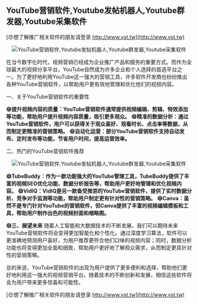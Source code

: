 ## **YouTube营销软件,Youtube发帖机器人,Youtube群发器,Youtube采集软件**

[😍想了解推广相关软件的朋友请登录 http://www.vst.tw](http://www.vst.tw)

 <center><img src="https://vst.tw/MP4/tuiguang/png/2.png" alt="YouTube营销软件,Youtube发帖机器人,Youtube群发器,Youtube采集软件"></center>

在当今数字化时代，视频营销已经成为企业推广产品和服务的重要方式。而作为全球最大的视频分享平台，YouTube自然成为许多企业和个人选择的首选平台之一。为了更好地利用YouTube这一强大的营销工具，许多软件开发商也纷纷推出各种YouTube营销软件，以帮助用户更有效地管理和优化他们的视频内容。

一、关于YouTube营销软件的重要性

**😄提升视频内容的质量：YouTube营销软件通常提供视频编辑、剪辑、特效添加等功能，帮助用户提升视频内容质量，吸引更多观众。**
**😄精准的数据分析：通过YouTube营销软件，用户可以获得关于观众喜好、观看时长、点击率等数据，从而制定更精准的营销策略。**
**😄自动化运营：部分YouTube营销软件支持自动发布、定时发布等功能，节省用户时间，提高运营效率。**

二、热门的YouTube营销软件推荐

 <center><img src="https://vst.tw/MP4/tuiguang/png/2.png" alt="YouTube营销软件,Youtube发帖机器人,Youtube群发器,Youtube采集软件"></center>

**😄TubeBuddy：作为一款功能强大的YouTube管理工具，TubeBuddy提供了丰富的视频SEO优化功能、数据分析报告等，帮助用户更好地管理和优化视频内容。**
**😄VidIQ：VidIQ是另一款备受推崇的YouTube营销软件，提供了实时数据分析、竞争对手监测等功能，帮助用户制定更有针对性的营销策略。**
**😄Canva：虽然不是专门针对YouTube的营销软件，但Canva提供了丰富的视频编辑模板和工具，帮助用户制作出色的视频封面和缩略图。**

**😄三、展望未来**
随着人工智能和大数据技术的不断发展，我们可以期待未来YouTube营销软件将会变得更加智能化和个性化。通过深度学习算法，软件可以更准确地预测用户喜好，为用户推荐更符合他们口味的视频内容；同时，数据分析功能也将变得更加全面和细致，帮助用户更好地了解观众需求，从而制定更具针对性的营销策略。

总的来说，YouTube营销软件的出现为用户提供了更多便利和选择，帮助他们更好地利用这一强大的视频营销平台。随着技术的不断创新和发展，相信这些软件将会为用户带来更多惊喜和可能性。

[😍想了解推广相关软件的朋友请登录 http://www.vst.tw](http://www.vst.tw)



